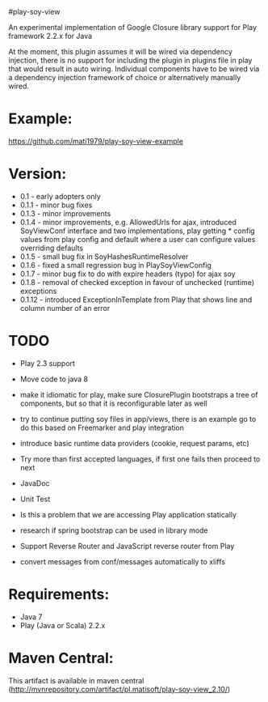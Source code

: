 #play-soy-view

An experimental implementation of Google Closure library support for Play framework 2.2.x for Java

At the moment, this plugin assumes it will be wired via dependency injection, there is no support for including the plugin in plugins file in play that would result in auto wiring.
Individual components have to be wired via a dependency injection framework of choice or alternatively manually wired.

# Example:
https://github.com/mati1979/play-soy-view-example

# Version:
- 0.1 - early adopters only
- 0.1.1 - minor bug fixes
- 0.1.3 - minor improvements
- 0.1.4 - minor improvements, e.g. AllowedUrls for ajax, introduced SoyViewConf interface and two implementations, play getting * config values from play config and default where a user can configure values overriding defaults
- 0.1.5 - small bug fix in SoyHashesRuntimeResolver
- 0.1.6 - fixed a small regression bug in PlaySoyViewConfig
- 0.1.7 - minor bug fix to do with expire headers (typo) for ajax soy
- 0.1.8 - removal of checked exception in favour of unchecked (runtime) exceptions
- 0.1.12 - introduced ExceptionInTemplate from Play that shows line and column number of an error

# TODO
- Play 2.3 support

- Move code to java 8

- make it idiomatic for play, make sure ClosurePlugin bootstraps a tree of components, but so that it is reconfigurable later as well

- try to continue putting soy files in app/views, there is an example go to do this based on Freemarker and play integration

- introduce basic runtime data providers (cookie, request params, etc)

- Try more than first accepted languages, if first one fails then proceed to next

- JavaDoc

- Unit Test

- Is this a problem that we are accessing Play application statically

- research if spring bootstrap can be used in library mode

- Support Reverse Router and JavaScript reverse router from Play

- convert messages from conf/messages automatically to xliffs

# Requirements:
- Java 7
- Play (Java or Scala) 2.2.x

# Maven Central:
This artifact is available in maven central (http://mvnrepository.com/artifact/pl.matisoft/play-soy-view_2.10/)
